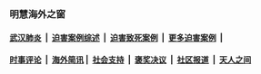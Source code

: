 
### 明慧海外之窗

####  [武汉肺炎](indexes/365.md?t=04091000) &nbsp;|&nbsp;  [迫害案例综述](indexes/328.md?t=04091000) &nbsp;|&nbsp; [迫害致死案例](indexes/277.md?t=04091000)  &nbsp;|&nbsp; [更多迫害案例](indexes/81.md?t=04091000)  &nbsp;|&nbsp; 
####  [时事评论](indexes/19.md?t=04091000) &nbsp;|&nbsp; [海外简讯](indexes/245.md?t=04091000)&nbsp;|&nbsp;  [社会支持](indexes/140.md?t=04091000) &nbsp;|&nbsp; [褒奖决议](indexes/282.md?t=04091000) &nbsp;|&nbsp; [社区报道](indexes/91.md?t=04091000)  &nbsp;|&nbsp; [天人之间](indexes/78.md?t=04091000) 

